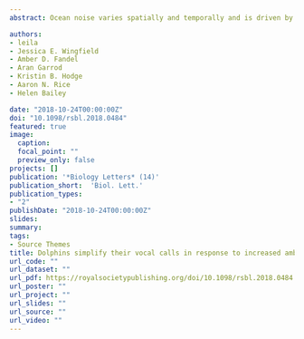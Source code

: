```yaml
---
abstract: Ocean noise varies spatially and temporally and is driven by natural and anthropogenic processes. Increased ambient noise levels can cause signal masking and communication impairment, affecting fitness and recruitment success. However, the effects of increasing ambient noise levels on marine species, such as marine mammals that primarily rely on sound for communication, are not well understood. We investigated the effects of concurrent ambient noise levels on social whistle calls produced by bottlenose dolphins (<em>Tursiops truncatus</em>) in the western North Atlantic. Elevated ambient noise levels were mainly caused by ship noise. Increases in ship noise, both within and below the dolphins' call bandwidth, resulted in higher dolphin whistle frequencies and a reduction in whistle contour complexity, an acoustic feature associated with individual identification. Consequently, the noise-induced simplification of dolphin whistles may reduce the information content in these acoustic signals and decrease effective communication, parent–offspring proximity or group cohesion.

authors:
- leila
- Jessica E. Wingfield
- Amber D. Fandel
- Aran Garrod
- Kristin B. Hodge
- Aaron N. Rice
- Helen Bailey

date: "2018-10-24T00:00:00Z"
doi: "10.1098/rsbl.2018.0484"
featured: true
image:
  caption: 
  focal_point: ""
  preview_only: false
projects: []
publication: '*Biology Letters* (14)'
publication_short:  'Biol. Lett.'
publication_types:
- "2"
publishDate: "2018-10-24T00:00:00Z"
slides: 
summary: 
tags:
- Source Themes
title: Dolphins simplify their vocal calls in response to increased ambient noise
url_code: ""
url_dataset: ""
url_pdf: https://royalsocietypublishing.org/doi/10.1098/rsbl.2018.0484
url_poster: ""
url_project: ""
url_slides: ""
url_source: ""
url_video: ""
---
```

